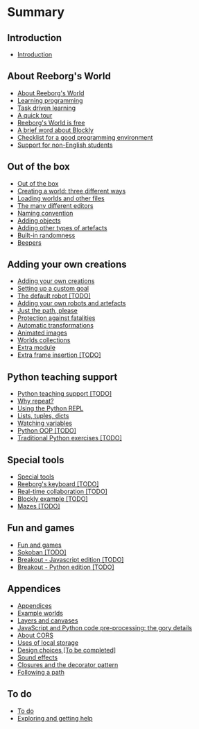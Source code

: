 # Summary

## Introduction

* [Introduction](introduction.md)

## About Reeborg's World

* [About Reeborg's World](about/about.md)
* [Learning programming](about/learning.md)
* [Task driven learning](about/tdl.md)
* [A quick tour](about/a-quick-tour.md)
* [Reeborg's World is free](about/free.md)
* [A brief word about Blockly](about/blockly.md)
* [Checklist for a good programming environment](about/checklist.md)
* [Support for non-English students](about/international.md)

## Out of the box

* [Out of the box](included/README.md)
* [Creating a world: three different ways](included/chapter1.md)
* [Loading worlds and other files](included/loading-worlds.md)
* [The many different editors](included/the-many-different-editors.md)
* [Naming convention](included/naming-convention.md)
* [Adding objects](included/adding-objects.md)
* [Adding other types of artefacts](included/backgrounds.md)
* [Built-in randomness](included/built-in-randomness.md)
* [Beepers](included/beepers.md)

## Adding your own creations

* [Adding your own creations](extending/part2.md)
* [Setting up a custom goal](extending/setting-up-a-custom-goal.md)
* [The default robot \[TODO\]](extending/about-the-default-robot.md)
* [Adding your own robots and artefacts](extending/adding-your-own-robots-and-artefacts.md)
* [Just the path, please](extending/just-the-path-please.md)
* [Protection against fatalities](extending/protection-against-fatalities.md)
* [Automatic transformations](extending/automatic-transformations.md)
* [Animated images](extending/animated-images.md)
* [Worlds collections](extending/worlds-collections.md)
* [Extra module](extending/extra-module.md)
* [Extra frame insertion \[TODO\]](extending/extra-frame-insertion.md)

## Python teaching support

* [Python teaching support \[TODO\]](teaching_py/python.md)
* [Why repeat?](teaching_py/why-repeat.md)
* [Using the Python REPL](teaching_py/using-the-python-repl.md)
* [Lists, tuples, dicts](teaching_py/lists-tuples-dicts.md)
* [Watching variables](teaching_py/watching-variables.md)
* [Python OOP \[TODO\]](teaching_py/python-oop.md)
* [Traditional Python exercises \[TODO\]](teaching_py/traditional-python-exercices.md)

## Special tools

* [Special tools](tools/special_tools.md)
* [Reeborg's keyboard \[TODO\]](tools/reeborgs-keyboard.md)
* [Real-time collaboration \[TODO\]](tools/real-time-collaboration.md)
* [Blockly example \[TODO\]](tools/blockly-example.md)
* [Mazes \[TODO\]](tools/mazes.md)

## Fun and games

* [Fun and games](games/games.md)
* [Sokoban \[TODO\]](games/sokoban.md)
* [Breakout - Javascript edition \[TODO\]](games/breakout_js.md)
* [Breakout - Python edition \[TODO\]](games/breakout_py.md)

## Appendices

* [Appendices](appendices/appendices.md)
* [Example worlds](appendices/appendix-example-worlds.md)
* [Layers and canvases](appendices/layers-and-canvases.md)
* [JavaScript and Python code pre-processing: the gory details](appendices/python-code-pre-processing-the-gory-details.md)
* [About CORS](appendices/about-cors.md)
* [Uses of local storage](appendices/uses-of-local-storage.md)
* [Design choices \[To be completed\]](design-choices-to-be-completed.md)
* [Sound effects](sound-effects-todo.md)
* [Closures and the decorator pattern](closures-and-the-decorator-pattern.md)
* [Following a path](following-a-path.md)

## To do

* [To do](to-do.md)
* [Exploring and getting help](exploring-and-getting-help.md)


